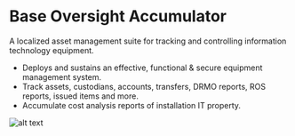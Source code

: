 # Base Oversight Accumulator

A localized asset management suite for tracking and controlling information technology equipment.

- Deploys and sustains an effective, functional & secure equipment management system.
- Track assets, custodians, accounts, transfers, DRMO reports, ROS reports, issued items and more.
- Accumulate cost analysis reports of installation IT property.

![alt text](https://github.com/mason-wolf/boa/blob/master/Base%20Oversight%20Accumulator/Screenshots/screenshot1.png)
